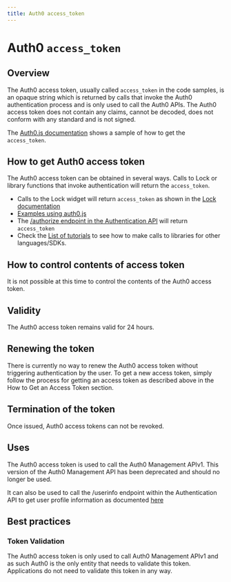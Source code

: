 ```yaml
---
title: Auth0 access_token
---
```


# Auth0 `access_token`

## Overview

The Auth0 access token, usually called `access_token` in the code samples, is an opaque string which is returned by calls that invoke the Auth0 authentication process and is only used to call the Auth0 APIs. The Auth0 access token does not contain any claims, cannot be decoded, does not conform with any standard and is not signed.

The [Auth0.js documentation](/libraries/auth0js) shows a sample of how to get the `access_token`.

## How to get Auth0 access token

The Auth0 access token can be obtained in several ways.
Calls to Lock or library functions that invoke authentication will return the `access_token`.

* Calls to the Lock widget will return `access_token` as shown in the [Lock documentation](/libraries/lock)
* [Examples using auth0.js](https://github.com/auth0/auth0.js)
* The [/authorize endpoint in the Authentication API](/auth-api) will return `access_token`
* Check the [List of tutorials](/tutorials) to see how to make calls to libraries for other languages/SDKs.

## How to control contents of access token

It is not possible at this time to control the contents of the Auth0 access token.

## Validity

The Auth0 access token remains valid for 24 hours.

## Renewing the token

There is currently no way to renew the Auth0 access token without triggering authentication by the user.  To get a new access token, simply follow the process for getting an access token as described above in the How to Get an Access Token section.

## Termination of the token

Once issued, Auth0 access tokens can not be revoked.  

## Uses

The Auth0 access token is used to call the Auth0 Management APIv1.  This version of the Auth0 Management API has been deprecated and should no longer be used.

It can also be used to call the /userinfo endpoint within the Authentication API to get user profile information as documented [here](/auth-api#user-profile)

## Best practices

### Token Validation

The Auth0 access token is only used to call Auth0 Management APIv1 and as such Auth0 is the only entity that needs to validate this token.  Applications do not need to validate this token in any way.
